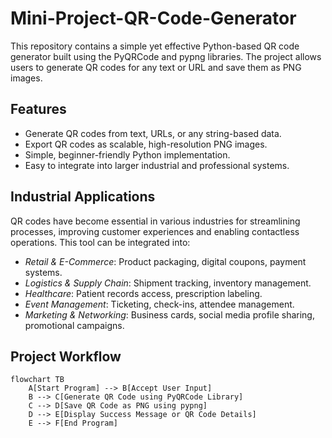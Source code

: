 # Mini-Project-QR-Code-Generator
This repository contains a simple yet effective Python-based QR code generator built using the PyQRCode and pypng libraries. The project allows users to generate QR codes for any text or URL and save them as PNG images.

## Features
- Generate QR codes from text, URLs, or any string-based data.
- Export QR codes as scalable, high-resolution PNG images.
- Simple, beginner-friendly Python implementation.
- Easy to integrate into larger industrial and professional systems.

## Industrial Applications
QR codes have become essential in various industries for streamlining processes, improving customer experiences and enabling contactless operations. This tool can be integrated into:
- *Retail & E-Commerce*: Product packaging, digital coupons, payment systems.
- *Logistics & Supply Chain*: Shipment tracking, inventory management.
- *Healthcare*: Patient records access, prescription labeling.
- *Event Management*: Ticketing, check-ins, attendee management.
- *Marketing & Networking*: Business cards, social media profile sharing, promotional campaigns.

## Project Workflow
```mermaid
flowchart TB
    A[Start Program] --> B[Accept User Input]
    B --> C[Generate QR Code using PyQRCode Library]
    C --> D[Save QR Code as PNG using pypng]
    D --> E[Display Success Message or QR Code Details]
    E --> F[End Program]





